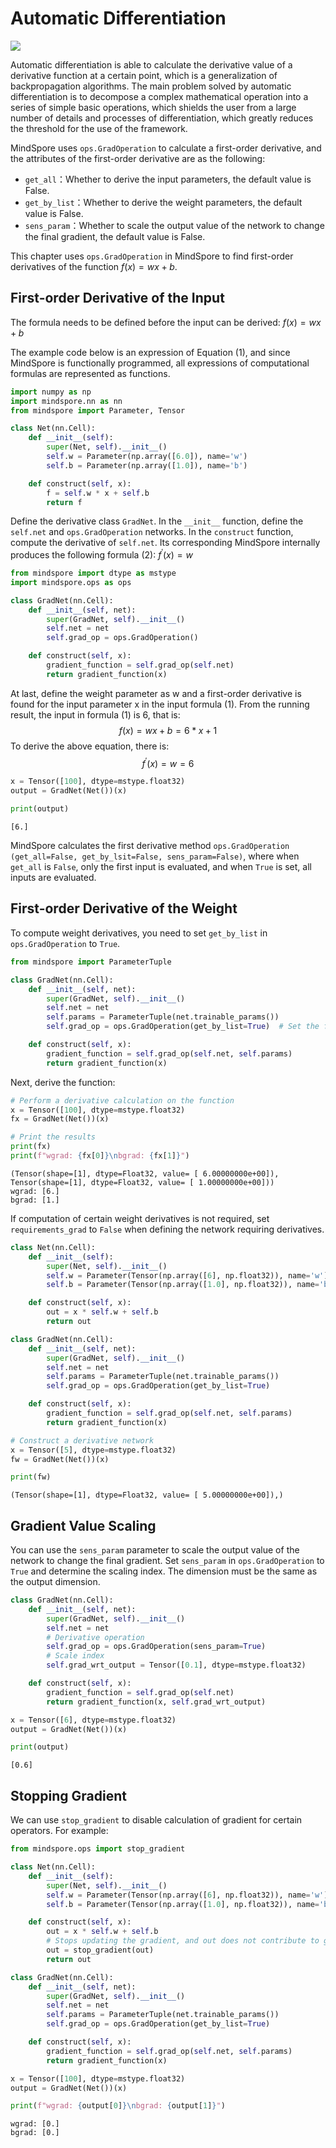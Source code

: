 # Automatic Differentiation

<a href="https://gitee.com/mindspore/docs/blob/master/tutorials/source_en/beginner/autograd.md" target="_blank"><img src="https://gitee.com/mindspore/docs/raw/master/resource/_static/logo_source_en.png"></a>

Automatic differentiation is able to calculate the derivative value of a derivative function at a certain point, which is a generalization of backpropagation algorithms. The main problem solved by automatic differentiation is to decompose a complex mathematical operation into a series of simple basic operations, which shields the user from a large number of details and processes of differentiation, which greatly reduces the threshold for the use of the framework.

MindSpore uses `ops.GradOperation` to calculate a first-order derivative, and the attributes of the first-order derivative are as the following:

- `get_all`：Whether to derive the input parameters, the default value is False.
- `get_by_list`：Whether to derive the weight parameters, the default value is False.
- `sens_param`：Whether to scale the output value of the network to change the final gradient, the default value is False.

This chapter uses `ops.GradOperation` in MindSpore to find first-order derivatives of the function $f(x)=wx+b$.

## First-order Derivative of the Input

The formula needs to be defined before the input can be derived: $f(x)=wx+b \tag {1}$

The example code below is an expression of Equation (1), and since MindSpore is functionally programmed, all expressions of computational formulas are represented as functions.

```python
import numpy as np
import mindspore.nn as nn
from mindspore import Parameter, Tensor

class Net(nn.Cell):
    def __init__(self):
        super(Net, self).__init__()
        self.w = Parameter(np.array([6.0]), name='w')
        self.b = Parameter(np.array([1.0]), name='b')

    def construct(self, x):
        f = self.w * x + self.b
        return f
```

Define the derivative class `GradNet`. In the `__init__` function, define the `self.net` and `ops.GradOperation` networks. In the `construct` function, compute the derivative of `self.net`. Its corresponding MindSpore internally produces the following formula (2): $f^{'}(x)=w\tag {2}$

```python
from mindspore import dtype as mstype
import mindspore.ops as ops

class GradNet(nn.Cell):
    def __init__(self, net):
        super(GradNet, self).__init__()
        self.net = net
        self.grad_op = ops.GradOperation()

    def construct(self, x):
        gradient_function = self.grad_op(self.net)
        return gradient_function(x)
```

At last, define the weight parameter as w and a first-order derivative is found for the input parameter x in the input formula (1). From the running result, the input in formula (1) is 6, that is:
$$
f(x)=wx+b=6*x+1 \tag {3}
$$
 To derive the above equation, there is:
$$
f^{'}(x)=w=6 \tag {4}
$$

```python
x = Tensor([100], dtype=mstype.float32)
output = GradNet(Net())(x)

print(output)
```

```text
[6.]
```

MindSpore calculates the first derivative method `ops.GradOperation (get_all=False, get_by_lsit=False, sens_param=False)`, where when `get_all` is `False`, only the first input is evaluated, and when `True` is set, all inputs are evaluated.

## First-order Derivative of the Weight

To compute weight derivatives, you need to set `get_by_list` in `ops.GradOperation` to `True`.

```python
from mindspore import ParameterTuple

class GradNet(nn.Cell):
    def __init__(self, net):
        super(GradNet, self).__init__()
        self.net = net
        self.params = ParameterTuple(net.trainable_params())
        self.grad_op = ops.GradOperation(get_by_list=True)  # Set the first-order derivative of the weight parameters

    def construct(self, x):
        gradient_function = self.grad_op(self.net, self.params)
        return gradient_function(x)
```

Next, derive the function:

```python
# Perform a derivative calculation on the function
x = Tensor([100], dtype=mstype.float32)
fx = GradNet(Net())(x)

# Print the results
print(fx)
print(f"wgrad: {fx[0]}\nbgrad: {fx[1]}")
```

```text
(Tensor(shape=[1], dtype=Float32, value= [ 6.00000000e+00]), Tensor(shape=[1], dtype=Float32, value= [ 1.00000000e+00]))
wgrad: [6.]
bgrad: [1.]
```

If computation of certain weight derivatives is not required, set `requirements_grad` to `False` when defining the network requiring derivatives.

```Python
class Net(nn.Cell):
    def __init__(self):
        super(Net, self).__init__()
        self.w = Parameter(Tensor(np.array([6], np.float32)), name='w')
        self.b = Parameter(Tensor(np.array([1.0], np.float32)), name='b', requires_grad=False)

    def construct(self, x):
        out = x * self.w + self.b
        return out

class GradNet(nn.Cell):
    def __init__(self, net):
        super(GradNet, self).__init__()
        self.net = net
        self.params = ParameterTuple(net.trainable_params())
        self.grad_op = ops.GradOperation(get_by_list=True)

    def construct(self, x):
        gradient_function = self.grad_op(self.net, self.params)
        return gradient_function(x)

# Construct a derivative network
x = Tensor([5], dtype=mstype.float32)
fw = GradNet(Net())(x)

print(fw)
```

```text
(Tensor(shape=[1], dtype=Float32, value= [ 5.00000000e+00]),)
```

## Gradient Value Scaling

You can use the `sens_param` parameter to scale the output value of the network to change the final gradient. Set `sens_param` in `ops.GradOperation` to `True` and determine the scaling index. The dimension must be the same as the output dimension.

```python
class GradNet(nn.Cell):
    def __init__(self, net):
        super(GradNet, self).__init__()
        self.net = net
        # Derivative operation
        self.grad_op = ops.GradOperation(sens_param=True)
        # Scale index
        self.grad_wrt_output = Tensor([0.1], dtype=mstype.float32)

    def construct(self, x):
        gradient_function = self.grad_op(self.net)
        return gradient_function(x, self.grad_wrt_output)

x = Tensor([6], dtype=mstype.float32)
output = GradNet(Net())(x)

print(output)
```

```text
[0.6]
```

## Stopping Gradient

We can use `stop_gradient` to disable calculation of gradient for certain operators. For example:

```python
from mindspore.ops import stop_gradient

class Net(nn.Cell):
    def __init__(self):
        super(Net, self).__init__()
        self.w = Parameter(Tensor(np.array([6], np.float32)), name='w')
        self.b = Parameter(Tensor(np.array([1.0], np.float32)), name='b')

    def construct(self, x):
        out = x * self.w + self.b
        # Stops updating the gradient, and out does not contribute to gradient calculations
        out = stop_gradient(out)
        return out

class GradNet(nn.Cell):
    def __init__(self, net):
        super(GradNet, self).__init__()
        self.net = net
        self.params = ParameterTuple(net.trainable_params())
        self.grad_op = ops.GradOperation(get_by_list=True)

    def construct(self, x):
        gradient_function = self.grad_op(self.net, self.params)
        return gradient_function(x)

x = Tensor([100], dtype=mstype.float32)
output = GradNet(Net())(x)

print(f"wgrad: {output[0]}\nbgrad: {output[1]}")
```

```text
wgrad: [0.]
bgrad: [0.]
```
